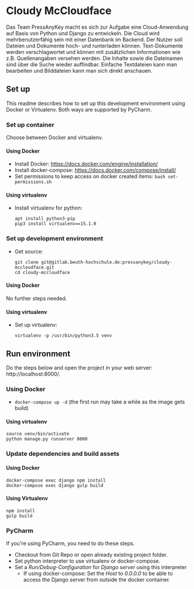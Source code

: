 # Cloudy McCloudface

Das Team PressAnyKey macht es sich zur Aufgabe eine Cloud-Anwendung auf Basis von Python und Django zu entwickeln.
Die Cloud wird mehrbenutzerfähig sein mit einer Datenbank im Backend. Der Nutzer soll Dateien und Dokumente hoch- und runterladen können. Text-Dokumente werden verschlagwortet und können mit zusätzlichen Informationen wie z.B. Quellenangaben versehen werden. Die Inhalte sowie die Dateinamen sind über die Suche wieder auffindbar. Einfache Textdateien kann man bearbeiten und Bilddateien kann man sich direkt anschauen.

## Set up

This readme describes how to set up this development environment using Docker or Virtualenv. Both ways are supported by PyCharm.

### Set up container

Choose between Docker and virtualenv.

#### Using Docker

- Install Docker:
  https://docs.docker.com/engine/installation/
- Install docker-compose:
  https://docs.docker.com/compose/install/
- Set permissions to keep access on docker created items:
  `bash set-permissions.sh`

#### Using virtualenv

- Install virtualenv for python:
  ```
  apt install python3-pip
  pip3 install virtualenv==15.1.0
  ```

### Set up development environment

- Get source:
  ```
  git clone git@gitlab.beuth-hochschule.de:pressanykey/cloudy-mccloudface.git
  cd cloudy-mccloudface
  ```

#### Using Docker

No further steps needed.

#### Using virtualenv
 
- Set up virtualenv:
  ```
  virtualenv -p /usr/bin/python3.5 venv
  ```

## Run environment

Do the steps below and open the project in your web server: http://localhost:8000/.

### Using Docker

- `docker-compose up -d` (the first run may take a while as the image gets build)

#### Using virtualenv

  ```
  source venv/bin/activate
  python manage.py runserver 8000
  ```

### Update dependencies and build assets

#### Using Docker

```
docker-compose exec django npm install
docker-compose exec django gulp build
```

#### Using Virtualenv

```
npm install
gulp build
```

### PyCharm

If you're using PyCharm, you need to do these steps.

- Checkout from Git Repo or open already existing project folder.
- Set python interpreter to use virtualenv or docker-compose.
- Set a _Run/Debug-Configuration_ for _Django server_ using this interpreter
    - If using docker-compose: Set the _Host_ to _0.0.0.0_ to be able to access the Django server from outside the docker container.
    
